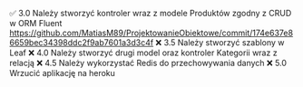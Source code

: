 ✅ 3.0 Należy stworzyć kontroler wraz z modele Produktów zgodny z CRUD w
ORM Fluent https://github.com/MatiasM89/ProjektowanieObiektowe/commit/174e637e86659bec34398ddc2f9ab7601a3d3c4f
❌ 3.5 Należy stworzyć szablony w Leaf
❌ 4.0 Należy stworzyć drugi model oraz kontroler Kategorii wraz z
relacją
❌ 4.5 Należy wykorzystać Redis do przechowywania danych
❌ 5.0 Wrzucić aplikację na heroku